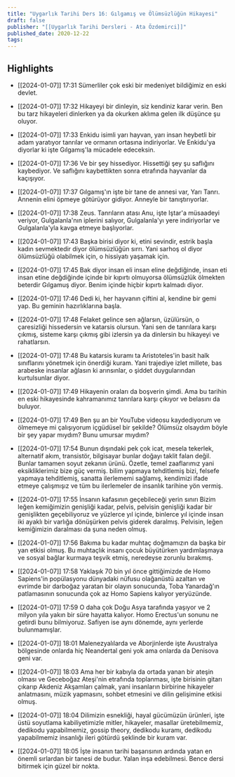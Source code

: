 ```yaml
---
title: "Uygarlık Tarihi Ders 16: Gılgamış ve Ölümsüzlüğün Hikayesi"
draft: false
publisher: "[[Uygarlık Tarihi Dersleri - Ata Özdemirci]]"
published_date: 2020-12-22
tags:
---
```



## Highlights
* [[2024-01-07]] 17:31  Sümerliler çok eski bir medeniyet bildiğimiz en eski devlet.

* [[2024-01-07]] 17:32  Hikayeyi bir dinleyin, siz kendiniz karar verin. Ben bu tarz hikayeleri dinlerken ya da okurken aklıma gelen ilk düşünce şu oluyor.

* [[2024-01-07]] 17:33  Enkidu isimli yarı hayvan, yarı insan heybetli bir adam yaratıyor tanrılar ve ormanın ortasına indiriyorlar. Ve Enkidu'ya diyorlar ki işte Gılgamış'la mücadele edeceksin.

* [[2024-01-07]] 17:36  Ve bir şey hissediyor. Hissettiği şey şu saflığını kaybediyor. Ve saflığını kaybettikten sonra etrafında hayvanlar da kaçışıyor.

* [[2024-01-07]] 17:37  Gılgamış'ın işte bir tane de annesi var, Yarı Tanrı. Annenin elini öpmeye götürüyor gidiyor. Anneyle bir tanıştırıyorlar.

* [[2024-01-07]] 17:38  Zeus. Tanrıların atası Anu, işte Iştar'a müsaadeyi veriyor, Gulgalanla'nın iplerini salıyor, Gulgalanla'yı yere indiriyorlar ve Gulgalanla'yla kavga etmeye başlıyorlar.

* [[2024-01-07]] 17:43  Başka birisi diyor ki, etini sevindir, estrik başla kadın sevmektedir diyor ölümsüzlüğün sırrı. Yani sarhoş ol diyor ölümsüzlüğü olabilmek için, o hissiyatı yaşamak için.

* [[2024-01-07]] 17:45  Bak diyor insan eli insan eline değdiğinde, insan eti insan etine değdiğinde içinde bir kıpırtı olmuyorsa ölümsüzlük ölmekten beterdir Gılgamuş diyor. Benim içinde hiçbir kıpırtı kalmadı diyor.

* [[2024-01-07]] 17:46  Dedi ki, her hayvanın çiftini al, kendine bir gemi yap. Bu geminin hazırlıklarına başla.

* [[2024-01-07]] 17:48  Felaket gelince sen ağlarsın, üzülürsün, o çaresizliği hissedersin ve katarsis olursun. Yani sen de tanrılara karşı çıkmış, sisteme karşı çıkmış gibi izlersin ya da dinlersin bu hikayeyi ve rahatlarsın.

* [[2024-01-07]] 17:48  Bu katarsis kuramı ta Aristoteles'in basit halk sınıflarını yönetmek için önerdiği kuram. Yani trajediye izlet millete, bas arabeske insanlar ağlasın ki arınsınlar, o şiddet duygularından kurtulsunlar diyor.

* [[2024-01-07]] 17:49  Hikayenin oraları da boşverin şimdi. Ama bu tarihin en eski hikayesinde kahramanımız tanrılara karşı çıkıyor ve belasını da buluyor.

* [[2024-01-07]] 17:49  Ben şu an bir YouTube videosu kaydediyorum ve ölmemeye mi çalışıyorum içgüdüsel bir şekilde? Ölümsüz olsaydım böyle bir şey yapar mıydım? Bunu umursar mıydım?

* [[2024-01-07]] 17:54  Bunun dışındaki pek çok icat, mesela tekerlek, alternatif akım, transistör, bilgisayar bunlar doğayı taklit falan değil. Bunlar tamamen soyut zekanın ürünü. Özetle, temel zaaflarımız yani eksikliklerimiz bize güç vermiş. bilim yapmaya tehditlemiş bizi, felsefe yapmaya tehditlemiş, sanatta ilerlememi sağlamış, kendimizi ifade etmeye çalışmışız ve tüm bu ilerlemeler de insanlık tarihine yön vermiş.

* [[2024-01-07]] 17:55  İnsanın kafasının geçebileceği yerin sınırı Bizim leğen kemiğimizin genişliği kadar, pelvis, pelvisin genişliği kadar bir genişlikten geçebiliyoruz ve yüzlerce yıl içinde, binlerce yıl içinde insan iki ayaklı bir varlığa dönüşürken pelvis giderek daralmış. Pelvisin, leğen kemiğimizin daralması da şuna neden olmuş.

* [[2024-01-07]] 17:56  Bakıma bu kadar muhtaç doğmamızın da başka bir yan etkisi olmuş. Bu muhtaçlık insanı çocuk büyütürken yardımlaşmaya ve sosyal bağlar kurmaya teşvik etmiş, neredeyse zorunlu bırakmış.

* [[2024-01-07]] 17:58  Yaklaşık 70 bin yıl önce gittiğimizde de Homo Sapiens'in popülasyonu dünyadaki nüfusu olağanüstü azaltan ve evrimde bir darboğaz yaratan bir olayın sonucunda, Toba Yanardağ'ın patlamasının sonucunda çok az Homo Sapiens kalıyor yeryüzünde.

* [[2024-01-07]] 17:59  O daha çok Doğu Asya tarafında yaşıyor ve 2 milyon yıla yakın bir süre hayatta kalıyor. Homo Erectus'un sonunu ne getirdi bunu bilmiyoruz. Safiyen ise aynı dönemde, aynı yerlerde bulunmamışlar.

* [[2024-01-07]] 18:01  Malenezyalılarda ve Aborjinlerde işte Avustralya bölgesinde onlarda hiç Neandertal geni yok ama onlarda da Denisova geni var.

* [[2024-01-07]] 18:03  Ama her bir kabıyla da ortada yanan bir ateşin olması ve Geceboğaz Ateşi'nin etrafında toplanması, işte birisinin gitarı çıkarıp Akdeniz Akşamları çalmak, yani insanların birbirine hikayeler anlatmasını, müzik yapmasını, sohbet etmesini ve dilin gelişimine etkisi olmuş.

* [[2024-01-07]] 18:04  Dilimizin esnekliği, hayal gücümüzün ürünleri, işte üstü soyutlama kabiliyetimizle mitler, hikayeler, masallar üretebilmemiz, dedikodu yapabilmemiz, gossip theory, dedikodu kuramı, dedikodu yapabilmemiz insanlığı ileri götürdü şeklinde bir kuram var.

* [[2024-01-07]] 18:05  İşte insanın tarihi başarısının ardında yatan en önemli sırlardan bir tanesi de budur. Yalan inşa edebilmesi. Bence dersi bitirmek için güzel bir nokta.


